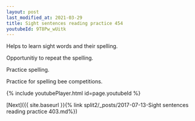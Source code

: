 ```yaml
---
layout: post
last_modified_at: 2021-03-29
title: Sight sentences reading practice 454
youtubeId: 9T8Pw_wUitk
---
```

 
 
Helps to learn sight words and their spelling.

Opportunitiy to repeat the spelling. 

Practice spelling. 
 
Practice for spelling bee competitions. 
 
{% include youtubePlayer.html id=page.youtubeId %}
 
 

[Next]({{ site.baseurl }}{% link  split2/_posts/2017-07-13-Sight sentences reading practice 403.md%})
 

